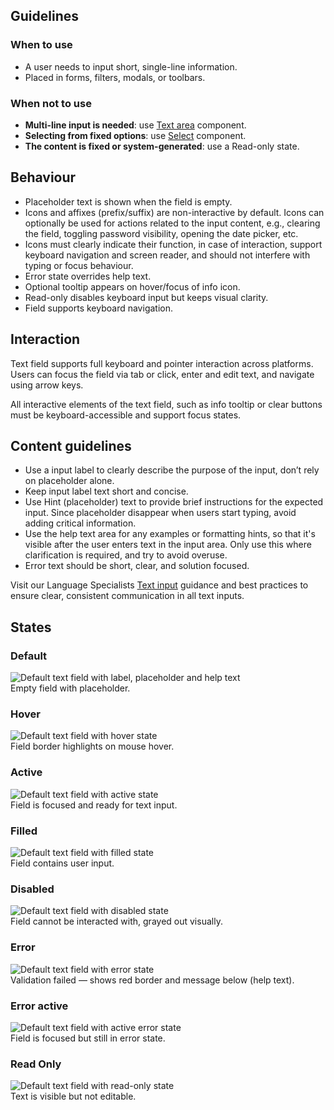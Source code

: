 ## Guidelines

### When to use

- A user needs to input short, single-line information.
- Placed in forms, filters, modals, or toolbars.


### When not to use

- **Multi-line input is needed**: use [Text area](../textarea/index.md) component.
- **Selecting from fixed options**: use [Select](../select/index.md) component.
- **The content is fixed or system-generated**: use a Read-only state.

## Behaviour

- Placeholder text is shown when the field is empty.
- Icons and affixes (prefix/suffix) are non-interactive by default. Icons can optionally be used for actions related to the input content, e.g., clearing the field, toggling password visibility, opening the date picker, etc.
- Icons must clearly indicate their function, in case of interaction, support keyboard navigation and screen reader, and should not interfere with typing or focus behaviour.
- Error state overrides help text.
- Optional tooltip appears on hover/focus of info icon.
- Read-only disables keyboard input but keeps visual clarity.
- Field supports keyboard navigation.

## Interaction

Text field supports full keyboard and pointer interaction across platforms. Users can focus the field via tab or click, enter and edit text, and navigate using arrow keys.

All interactive elements of the text field, such as info tooltip or clear buttons must be keyboard-accessible and support focus states.

## Content guidelines

- Use a input label to clearly describe the purpose of the input, don’t rely on placeholder alone.
- Keep input label text short and concise.
- Use Hint (placeholder) text to provide brief instructions for the expected input. Since placeholder disappear when users start typing, avoid adding critical information.
- Use the help text area for any examples or formatting hints, so that it's visible after the user enters text in the input area. Only use this where clarification is required, and try to avoid overuse.
- Error text should be short, clear, and solution focused.

Visit our Language Specialists [Text input](https://www.astro-contentguide.com/05b2d7be6/p/58387b-text-input) guidance and best practices to ensure clear, consistent communication in all text inputs.

## States

### Default

<div class="grid grid-cols-2 gap-24 py-16">
  <div>
    <img src="/components/textfield/usage-state-default.svg" alt="Default text field with label, placeholder and help text" />
  </div>

  <div>
  Empty field with placeholder.
  </div>
</div>

### Hover

<div class="grid grid-cols-2 gap-24 py-16">
  <div>
    <img src="/components/textfield/usage-state-hover.svg" alt="Default text field with hover state" />
  </div>

  <div>
  Field border highlights on mouse hover.
  </div>
</div>

### Active

<div class="grid grid-cols-2 gap-24 py-16">
  <div>
    <img src="/components/textfield/usage-state-active.svg" alt="Default text field with active state" />
  </div>

  <div>
  Field is focused and ready for text input.
  </div>
</div>

### Filled

<div class="grid grid-cols-2 gap-24 py-16">
  <div>
    <img src="/components/textfield/usage-state-filled.svg" alt="Default text field with filled state" />
  </div>

  <div>
  Field contains user input.
  </div>
</div>

### Disabled

<div class="grid grid-cols-2 gap-24 py-16">
  <div>
    <img src="/components/textfield/usage-state-disabled.svg" alt="Default text field with disabled state" />
  </div>

  <div>
  Field cannot be interacted with, grayed out visually.
  </div>
</div>

### Error

<div class="grid grid-cols-2 gap-24 py-16">
  <div>
    <img src="/components/textfield/usage-state-error.svg" alt="Default text field with error state" />
  </div>

  <div>
  Validation failed — shows red border and message below (help text).
  </div>
</div>

### Error active

<div class="grid grid-cols-2 gap-24 py-16">
  <div>
    <img src="/components/textfield/usage-state-erroractive.svg" alt="Default text field with active error state" />
  </div>

  <div>
  Field is focused but still in error state.
  </div>
</div>

### Read Only

<div class="grid grid-cols-2 gap-24 py-16">
  <div>
    <img src="/components/textfield/usage-state-readonly.svg" alt="Default text field with read-only state" />
  </div>

  <div>
  Text is visible but not editable.
  </div>
</div>